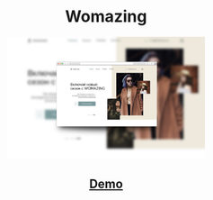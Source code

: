 <h1 align="center">Womazing</h1>

<p align="center"><img src="./assets/img/readme/mockup-1.jpg" width="70%"></p>

<h2 align="center"><a  href="https://akkeluck.github.io/womazing-shop/index.html">Demo</a></h2>
